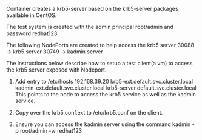Container creates a krb5-server based on the krb5-server packages available in CentOS.

The test system is created with the admin principal  root/admin and password redhat123

The following NodePorts are created to help access the krb5 server
30088 -> krb5 server
30749 -> kadmin server

The instructions below describe how to setup a test client(a vm) to access the krb5 server exposed with Nodeport.

1) Add entry to /etc/hosts
192.168.39.20 krb5-ext.default.svc.cluster.local kadmin-ext.default.svc.cluster.local krb5-server.default.svc.cluster.local
This points to the node to access the krb5 service as well as the kadmin service.

2) Copy over the krb5.conf.ext to /etc/krb5.conf on the client.

3) Ensure you can access the kadmin server using the command
kadmin -p root/admin -w redhat123

